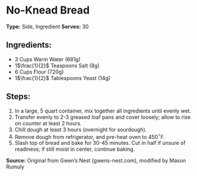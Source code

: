 # No-Knead Bread

**Type:** Side, Ingredient
**Serves:** 30

## Ingredients:
- 3 Cups Warm Water (681g)
- 1$\frac{1}{2}$ Teaspoons Salt (8g)
- 6 Cups Flour (720g)
- 1$\frac{1}{2}$ Tablespoons Yeast (14g)


## Steps:
1. In a large, 5 quart container, mix together all ingredients until evenly wet.
2. Transfer evenly to 2-3 greased loaf pans and cover loosely; allow to rise on counter at least 2 hours.
3. Chill dough at least 3 hours (overnight for sourdough).
4. Remove dough from refrigerator, and pre-heat oven to 450$^\circ$F.
5. Slash top of bread and bake for 30-45 minutes. Cut in half if unsure of readiness; if still moist in center, continue baking.



**Source:** Original from Gwen’s Nest (gwens-nest.com), modified by Mason Rumuly
